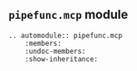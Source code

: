 ## `pipefunc.mcp` module

```{eval-rst}
.. automodule:: pipefunc.mcp
    :members:
    :undoc-members:
    :show-inheritance:
```
